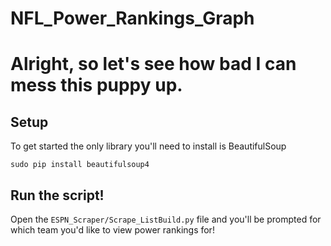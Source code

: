 # NFL_Power_Rankings_Graph
# Alright, so let's see how bad I can mess this puppy up.

## Setup

To get started the only library you'll need to install is BeautifulSoup
```
sudo pip install beautifulsoup4
```

## Run the script!

Open the `ESPN_Scraper/Scrape_ListBuild.py` file and you'll be prompted
for which team you'd like to view power rankings for!
